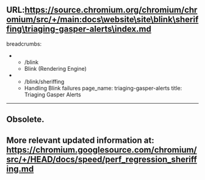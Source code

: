 URL:https://source.chromium.org/chromium/chromium/src/+/main:docs\website\site\blink\sheriffing\triaging-gasper-alerts\index.md
---
breadcrumbs:
- - /blink
  - Blink (Rendering Engine)
- - /blink/sheriffing
  - Handling Blink failures
page_name: triaging-gasper-alerts
title: Triaging Gasper Alerts
---

## Obsolete.

## More relevant updated information at: <https://chromium.googlesource.com/chromium/src/+/HEAD/docs/speed/perf_regression_sheriffing.md>
